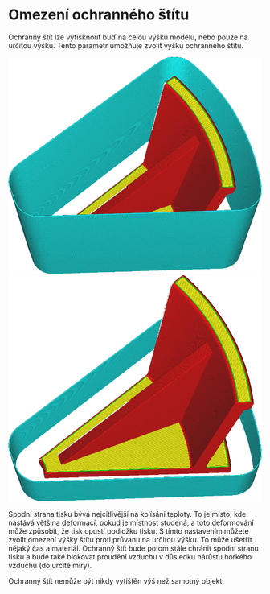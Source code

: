 Omezení ochranného štítu
====
Ochranný štít lze vytisknout buď na celou výšku modelu, nebo pouze na určitou výšku. Tento parametr umožňuje zvolit výšku ochranného štítu.

![Ochranný štít je stejně vysoký jako model](../../../articles/images/draft_shield_enabled.png)
![Výška ochranného štítu je omezena na 20 mm](../../../articles/images/draft_shield_height_limitation.png)

Spodní strana tisku bývá nejcitlivější na kolísání teploty. To je místo, kde nastává většina deformací, pokud je místnost studená, a toto deformování může způsobit, že tisk opustí podložku tisku. S tímto nastavením můžete zvolit omezení výšky štítu proti průvanu na určitou výšku. To může ušetřit nějaký čas a materiál. Ochranný štít bude potom stále chránit spodní stranu tisku a bude také blokovat proudění vzduchu v důsledku nárůstu horkého vzduchu (do určité míry).

Ochranný štít nemůže být nikdy vytištěn výš než samotný objekt.
